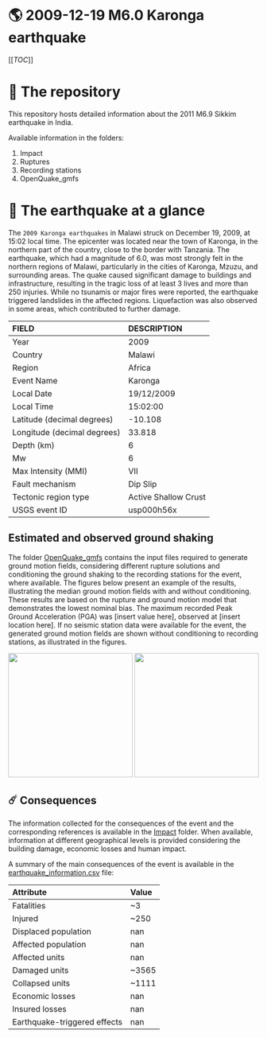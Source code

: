 # 🌎 2009-12-19 M6.0 Karonga earthquake
[[_TOC_]]

# 📂 The repository

This repository hosts detailed information about the 2011 M6.9 Sikkim earthquake in India.

Available information in the folders:

1. Impact
2. Ruptures
3. Recording stations
4. OpenQuake_gmfs


# 🚀 The earthquake at a glance 

The `2009 Karonga earthquakes` in Malawi struck on December 19, 2009, at 15:02 local time. The epicenter was located near the town of Karonga, in the northern part of the country, close to the border with Tanzania. The earthquake, which had a magnitude of 6.0, was most strongly felt in the northern regions of Malawi, particularly in the cities of Karonga, Mzuzu, and surrounding areas. The quake caused significant damage to buildings and infrastructure, resulting in the tragic loss of at least 3 lives and more than 250 injuries. While no tsunamis or major fires were reported, the earthquake triggered landslides in the affected regions. Liquefaction was also observed in some areas, which contributed to further damage.

| FIELD | DESCRIPTION |
|:-------|:-------------|
| Year | 2009 |
| Country | Malawi |
| Region | Africa |
| Event Name | Karonga |
| Local Date | 19/12/2009 |
| Local Time | 15:02:00 |
| Latitude (decimal degrees) | -10.108 |
| Longitude (decimal degrees) | 33.818 |
| Depth (km) | 6 |
| Mw | 6 |
| Max Intensity (MMI) | VII |
| Fault mechanism | Dip Slip |
| Tectonic region type | Active Shallow Crust |
| USGS event ID | usp000h56x |

## Estimated and observed ground shaking

The folder [OpenQuake_gmfs](./OpenQuake_gmfs/) contains the input files required to generate ground motion fields, considering different rupture solutions and conditioning the ground shaking to the recording stations for the event, where available. The figures below present an example of the results, illustrating the median ground motion fields with and without conditioning. These results are based on the rupture and ground motion model that demonstrates the lowest nominal bias. The maximum recorded Peak Ground Acceleration (PGA) was [insert value here], observed at [insert location here]. If no seismic station data were available for the event, the generated ground motion fields are shown without conditioning to recording stations, as illustrated in the figures.

<img src="./4.OpenQuake_gmfs/median_gmf_stations_none.png" height="250">
<img src="./4.OpenQuake_gmfs/median_gmf_stations_seismic.png" height="250">

## ☄️ Consequences

The information collected for the consequences of the event and the corresponding references is available in the [Impact](./Impact) folder. When available, information at different geographical levels is provided considering the building damage, economic losses and human impact.

A summary of the main consequences of the event is available in the [earthquake_information.csv](./earthquake_information.csv) file:

| Attribute | Value |
|:-------|:-------------|
| Fatalities | ~3 |
| Injured | ~250 |
| Displaced population | nan |
| Affected population | nan |
| Affected units | nan |
| Damaged units | ~3565 |
| Collapsed units | ~1111 |
| Economic losses | nan |
| Insured losses | nan |
| Earthquake-triggered effects | nan |
